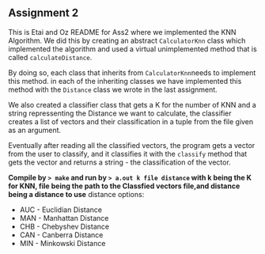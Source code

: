 ## Assignment 2
This is Etai and Oz README for Ass2 where we implemented the KNN Algorithm.
We did this by creating an abstract `CalculatorKnn` class which implemented the algorithm and used a virtual unimplemented method that is called `calculateDistance`.

By doing so, each class that inherits from `CalculatorKnn`needs to implement this method. in each of the inheriting classes we have implemented this method with the `Distance` class we wrote in the last assignment.

We also created a classifier class that gets a K for the number of KNN and a string repressenting the Distance we want to calculate, the classifier creates a list of vectors and their classification in a tuple from the file given as an argument.

Eventually after reading all the classified vectors, the program gets a vector from the user to classify, and it classifies it with the `classify` method that gets the vector and returns a string - the classification of the vector.

**Compile by `> make` and run by `> a.out k file distance` with k being the K for KNN, file being the path to the Classfied vectors file,and distance being a distance to use**
distance options:
- AUC - Euclidian Distance
- MAN - Manhattan Distance
- CHB - Chebyshev Distance
- CAN - Canberra Distance
- MIN - Minkowski Distance
